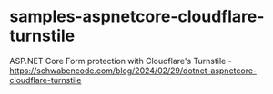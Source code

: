 # samples-aspnetcore-cloudflare-turnstile
ASP.NET Core Form protection with Cloudflare's Turnstile - https://schwabencode.com/blog/2024/02/29/dotnet-aspnetcore-cloudflare-turnstile
